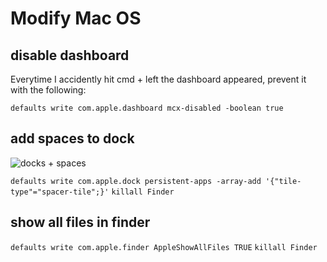 # Modify Mac OS


## disable dashboard

Everytime I accidently hit cmd + left the dashboard appeared, prevent it with the following:

`defaults write com.apple.dashboard mcx-disabled -boolean true`

## add spaces to dock

![docks + spaces](https://raw.githubusercontent.com/keeev/recipes/master/assets_readme/dock.png)

`defaults write com.apple.dock persistent-apps -array-add '{"tile-type"="spacer-tile";}'`
`killall Finder`

## show all files in finder
`defaults write com.apple.finder AppleShowAllFiles TRUE`
`killall Finder`
